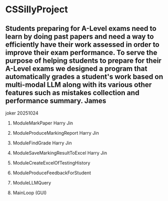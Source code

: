# CSSillyProject
Students preparing for A-Level exams need to learn by doing past papers and need a way to efficiently have their work assessed in order to improve their exam performance. To serve the purpose of helping students to prepare for their A-Level exams we designed a program that automatically grades a student's work based on multi-modal LLM along with its various other features such as mistakes collection and performance summary.
James
---
joker
20251024

1. ModuleMarkPaper Harry Jin

2. ModuleProduceMarkingReport Harry Jin

3. ModuleFindGrade Harry Jin

4. ModuleSaveMarkingResultToExcel Harry Jin

5. ModuleCreateExcelOfTestingHistory

6. ModuleProduceFeedbackForStudent

7. ModuleLLMQuery

8. MainLoop (GUI)
